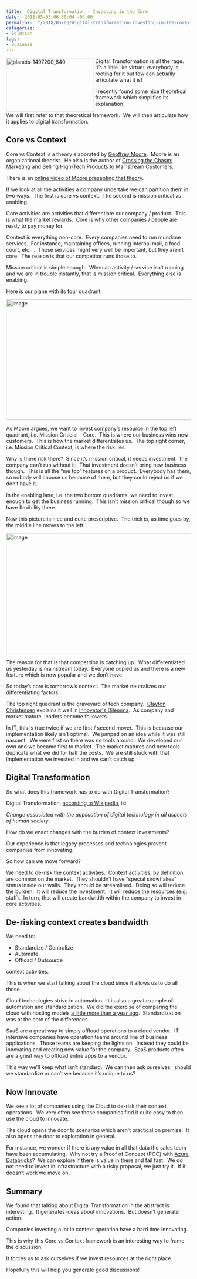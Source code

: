 ```yaml
---
title:  Digital Transformation - Investing in the Core
date:  2018-05-03 06:30:04 -04:00
permalink:  "/2018/05/03/digital-transformation-investing-in-the-core/"
categories:
- Solution
tags:
- Business
---
```

<a href="http://vincentlauzon.files.wordpress.com/2018/04/planets-1497200_640.jpg"><img style="border:0 currentcolor;float:left;display:inline;background-image:none;" title="planets-1497200_640" src="http://vincentlauzon.files.wordpress.com/2018/04/planets-1497200_640_thumb.jpg" alt="planets-1497200_640" width="240" height="147" align="left" border="0" /></a>Digital Transformation is all the rage.  It’s a little like virtue:  everybody is rooting for it but few can actually articulate what it is!

I recently found some nice theoretical framework which simplifies its explanation.

We will first refer to that theoretical framework.  We will then articulate how it applies to digital transformation.
<h2>Core vs Context</h2>
Core vs Context is a theory elaborated by <a href="https://en.wikipedia.org/wiki/Geoffrey_Moore">Geoffrey Moore</a>.  Moore is an organizational theorist.  He also is the author of <a href="https://en.wikipedia.org/wiki/Crossing_the_Chasm">Crossing the Chasm: Marketing and Selling High-Tech Products to Mainstream Customers</a>.

There is an <a href="https://ecorner.stanford.edu/video/core-and-context/">online video of Moore presenting that theory</a>.

If we look at all the activities a company undertake we can partition them in two ways.  The first is core vs context.  The second is mission critical vs enabling.

Core activities are activities that differentiate our company / product.  This is what the market rewards.  Core is why other companies / people are ready to pay money for.

Context is everything non-core.  Every companies need to run mundane services.  For instance, maintaining offices, running internal mail, a food court, etc.  .  Those services might very well be important, but they aren’t core.  The reason is that our competitor runs those to.

Mission critical is simple enough.  When an activity / service isn’t running and we are in trouble instantly, that is mission critical.  Everything else is enabling.

Here is our plane with its four quadrant:

<a href="http://vincentlauzon.files.wordpress.com/2018/04/image1.png"><img style="border:0 currentcolor;margin-right:auto;margin-left:auto;float:none;display:block;background-image:none;" title="image" src="http://vincentlauzon.files.wordpress.com/2018/04/image_thumb1.png" alt="image" width="505" height="328" border="0" /></a>

As Moore argues, we want to invest company’s resource in the top left quadrant, i.e. Mission Criticial – Core.  This is where our business wins new customers.  This is how the market differentiates us.  The top right corner, i.e. Mission Critical Context, is where the risk lies.

Why is there risk there?  Since it’s mission critical, it needs investment:  the company can’t run without it.  That investment doesn’t bring new business though.  This is all the “me too” features on a product.  Everybody has them, so nobody will choose us because of them, but they could reject us if we don’t have it.

In the enabling lane, i.e. the two bottom quadrants, we need to invest enough to get the business running.  This isn’t mission critical though so we have flexibility there.

Now this picture is nice and quite prescriptive.  The trick is, as time goes by, the middle line moves to the left.

<a href="http://vincentlauzon.files.wordpress.com/2018/04/image2.png"><img style="border:0 currentcolor;margin-right:auto;margin-left:auto;float:none;display:block;background-image:none;" title="image" src="http://vincentlauzon.files.wordpress.com/2018/04/image_thumb2.png" alt="image" width="505" height="328" border="0" /></a>

The reason for that is that competition is catching up.  What differentiated us yesterday is mainstream today.  Everyone copied us and there is a new feature which is now popular and we don’t have.

So today’s core is tomorrow’s context.  The market neutralizes our differentiating factors.

The top right quadrant is the graveyard of tech company.  <a href="https://en.wikipedia.org/wiki/Clayton_Christensen">Clayton Christensen</a> explains it well in <a href="https://en.wikipedia.org/wiki/The_Innovator%27s_Dilemma">Innovator's Dilemma</a>.  As company and market mature, leaders become followers.

In IT, this is true twice if we are first / second mover.  This is because our implementation likely isn’t optimal.  We jumped on an idea while it was still nascent.  We were first so there was no tools around.  We developed our own and we became first to market.  The market matures and new tools duplicate what we did for half the costs.  We are still stuck with that implementation we invested in and we can’t catch up.
<h2>Digital Transformation</h2>
So what does this framework has to do with Digital Transformation?

Digital Transformation, <a href="https://en.wikipedia.org/wiki/Digital_transformation">according to Wikipedia</a>, is:

<em>Change associated with the application of digital technology in all aspects of human society</em>.

How do we enact changes with the burden of context investments?

Our experience is that legacy processes and technologies prevent companies from innovating.

So how can we move forward?

We need to de-risk the context activities.  Context activities, by definition, are common on the market.  They shouldn’t have “special snowflakes” status inside our walls.  They should be streamlined.  Doing so will reduce the burden.  It will reduce the investment.  It will reduce the resources (e.g. staff).  In turn, that will create bandwidth within the company to invest in core activities.
<h2>De-risking context creates bandwidth</h2>
We need to:
<ul>
 	<li>Standardize / Centralize</li>
 	<li>Automate</li>
 	<li>Offload / Outsource</li>
</ul>
context activities.

This is when we start talking about the cloud since it allows us to do all those.

Cloud technologies strive in automation.  It is also a great example of automation and standardization.  We did the exercise of comparing the cloud with hosting models <a href="https://vincentlauzon.com/2017/02/26/cloud-vs-hosting-outsourcing/">a little more than a year ago</a>.  Standardization was at the core of the differences.

SaaS are a great way to simply offload operations to a cloud vendor.  IT intensive companies have operation teams around line of business applications.  Those teams are keeping the lights on.  Instead they could be innovating and creating new value for the company.  SaaS products often are a great way to offload entire apps to a vendor.

This way we’ll keep what isn’t standard.  We can then ask ourselves:  should we standardize or can’t we because it’s unique to us?
<h2>Now Innovate</h2>
We see a lot of companies using the Cloud to de-risk their context operations.  We very often see those companies find it quite easy to then use the cloud to innovate.

The cloud opens the door to scenarios which aren’t practical on premise.  It also opens the door to exploration in general.

For instance, we wonder if there is any value in all that data the sales team have been accumulating.  Why not try a Proof of Concept (POC) with <a href="https://vincentlauzon.com/2017/12/18/azure-databricks-getting-started/">Azure Databricks</a>?  We can explore if there is value in there and fail fast.  We do not need to invest in infrastructure with a risky proposal, we just try it.  If it doesn’t work we move on.
<h2>Summary</h2>
We found that talking about Digital Transformation in the abstract is interesting.  It generates ideas about innovations.  But doesn’t generate action.

Companies investing a lot in context operation have a hard time innovating.

This is why this Core vs Context framework is an interesting way to frame the discussion.

It forces us to ask ourselves if we invest resources at the right place.

Hopefully this will help you generate good discussions!